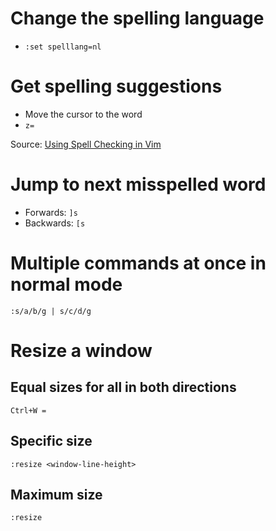 # Change the spelling language

* `:set spelllang=nl`

# Get spelling suggestions

* Move the cursor to the word
* `z=`

Source: [Using Spell Checking in Vim](https://www.linux.com/learn/using-spell-checking-vim)

# Jump to next misspelled word

* Forwards: `]s`
* Backwards: `[s`

# Multiple commands at once in normal mode

`:s/a/b/g | s/c/d/g`

# Resize a window

## Equal sizes for all in both directions

`Ctrl+W =`

## Specific size

`:resize <window-line-height>`

## Maximum size

`:resize`
